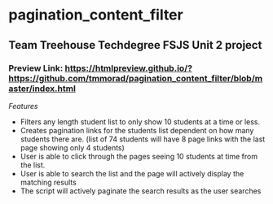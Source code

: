 # pagination_content_filter
## Team Treehouse Techdegree FSJS Unit 2 project
### Preview Link: https://htmlpreview.github.io/?https://github.com/tmmorad/pagination_content_filter/blob/master/index.html

*Features*
* Filters any length student list to only show 10 students at a time or less.
* Creates pagination links for the students list dependent on how many students there are. (list of 74 students will have 8 page links with the last page showing only 4 students)
* User is able to click through the pages seeing 10 students at time from the list.
* User is able to search the list and the page will actively display the matching results
* The script will actively paginate the search results as the user searches
